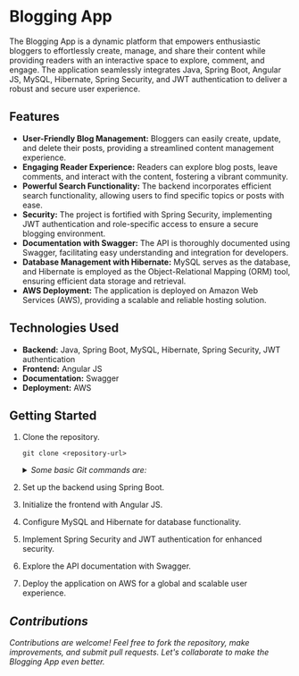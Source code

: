 

# **Blogging App** 

The Blogging App is a dynamic platform that empowers enthusiastic bloggers to effortlessly create, manage, and share their content while providing readers with an interactive space to explore, comment, and engage. The application seamlessly integrates Java, Spring Boot, Angular JS, MySQL, Hibernate, Spring Security, and JWT authentication to deliver a robust and secure user experience.




## **Features**

- **User-Friendly Blog Management:**  Bloggers can easily create, update, and delete their posts, providing a streamlined content management experience.
- **Engaging Reader Experience:** Readers can explore blog posts, leave comments, and interact with the content, fostering a vibrant community.
- **Powerful Search Functionality:** The backend incorporates efficient search functionality, allowing users to find specific topics or posts with ease.
- **Security:** The project is fortified with Spring Security, implementing JWT authentication and role-specific access to ensure a secure blogging environment.
- **Documentation with Swagger:** The API is thoroughly documented using Swagger, facilitating easy understanding and integration for developers.
- **Database Management with Hibernate:** MySQL serves as the database, and Hibernate is employed as the Object-Relational Mapping (ORM) tool, ensuring efficient data storage and retrieval.
- **AWS Deployment:** The application is deployed on Amazon Web Services (AWS), providing a scalable and reliable hosting solution.


## **Technologies Used**
- **Backend:** Java, Spring Boot, MySQL, Hibernate, Spring Security, JWT authentication
- **Frontend:** Angular JS
- **Documentation:** Swagger
- **Deployment:** AWS

## **Getting Started**

1. Clone the repository.

   `git clone <repository-url>`


   *<details><summary>Some basic Git commands are:*</summary>
    ```
    git status
    git add
    git commit
    git pull origin
    ```
    Use `git status` to list all new or modified files that haven't yet been committed.
    </details>
   
2. Set up the backend using Spring Boot.
3. Initialize the frontend with Angular JS.
4. Configure MySQL and Hibernate for database functionality.
5. Implement Spring Security and JWT authentication for enhanced security.
6. Explore the API documentation with Swagger.
7. Deploy the application on AWS for a global and scalable user experience.



## ***Contributions***

*Contributions are welcome! Feel free to fork the repository, make improvements, and submit pull requests. Let's collaborate to make the Blogging App even better.*

